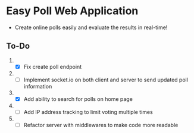 # Easy Poll Web Application

* Create online polls easily and evaluate the results in real-time! 
  
## To-Do
1. - [x] Fix create poll endpoint
2. - [ ] Implement socket.io on both client and server to send updated poll information
3. - [x] Add ability to search for polls on home page
4. - [ ] Add IP address tracking to limit voting multiple times
5. - [ ] Refactor server with middlewares to make code more readable